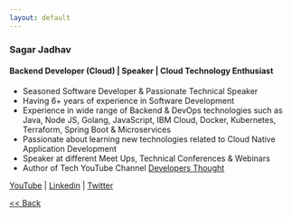 ```yaml
---
layout: default
---
```


### Sagar Jadhav
#### Backend Developer (Cloud) | Speaker | Cloud Technology Enthusiast

- Seasoned Software Developer & Passionate Technical Speaker
- Having 6+ years of experience in Software Development
- Experience in wide range of Backend & DevOps technologies such as Java, Node JS, Golang, JavaScript, IBM Cloud, Docker, Kubernetes, Terraform, Spring Boot & Microservices
- Passionate about learning new technologies related to Cloud Native Application Development
- Speaker at different Meet Ups, Technical Conferences & Webinars
- Author of Tech YouTube Channel [Developers Thought](https://bit.ly/2zmBG31)

[YouTube](https://bit.ly/2zmBG31) | [Linkedin](https://www.linkedin.com/in/SagarJadhv23) | [Twitter](https://twitter.com/SagarJadhv23)

[<< Back](./)